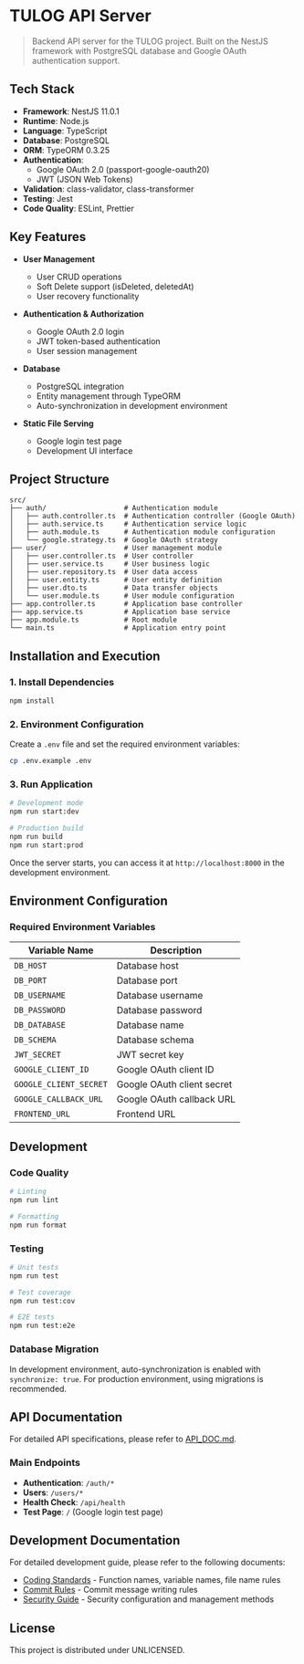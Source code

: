 # TULOG API Server

> Backend API server for the TULOG project. Built on the NestJS framework with PostgreSQL database and Google OAuth authentication support.

## Tech Stack

- **Framework**: NestJS 11.0.1
- **Runtime**: Node.js
- **Language**: TypeScript
- **Database**: PostgreSQL
- **ORM**: TypeORM 0.3.25
- **Authentication**:
  - Google OAuth 2.0 (passport-google-oauth20)
  - JWT (JSON Web Tokens)
- **Validation**: class-validator, class-transformer
- **Testing**: Jest
- **Code Quality**: ESLint, Prettier

## Key Features

- **User Management**
  - User CRUD operations
  - Soft Delete support (isDeleted, deletedAt)
  - User recovery functionality

- **Authentication & Authorization**
  - Google OAuth 2.0 login
  - JWT token-based authentication
  - User session management

- **Database**
  - PostgreSQL integration
  - Entity management through TypeORM
  - Auto-synchronization in development environment

- **Static File Serving**
  - Google login test page
  - Development UI interface

## Project Structure

```
src/
├── auth/                   # Authentication module
│   ├── auth.controller.ts  # Authentication controller (Google OAuth)
│   ├── auth.service.ts     # Authentication service logic
│   ├── auth.module.ts      # Authentication module configuration
│   └── google.strategy.ts  # Google OAuth strategy
├── user/                   # User management module
│   ├── user.controller.ts  # User controller
│   ├── user.service.ts     # User business logic
│   ├── user.repository.ts  # User data access
│   ├── user.entity.ts      # User entity definition
│   ├── user.dto.ts         # Data transfer objects
│   └── user.module.ts      # User module configuration
├── app.controller.ts       # Application base controller
├── app.service.ts          # Application base service
├── app.module.ts           # Root module
└── main.ts                 # Application entry point
```

## Installation and Execution

### 1. Install Dependencies

```bash
npm install
```

### 2. Environment Configuration

Create a `.env` file and set the required environment variables:

```bash
cp .env.example .env
```

### 3. Run Application

```bash
# Development mode
npm run start:dev

# Production build
npm run build
npm run start:prod
```

Once the server starts, you can access it at `http://localhost:8000` in the development environment.

## Environment Configuration

### Required Environment Variables

| Variable Name          | Description                |
| ---------------------- | -------------------------- |
| `DB_HOST`              | Database host              |
| `DB_PORT`              | Database port              |
| `DB_USERNAME`          | Database username          |
| `DB_PASSWORD`          | Database password          |
| `DB_DATABASE`          | Database name              |
| `DB_SCHEMA`            | Database schema            |
| `JWT_SECRET`           | JWT secret key             |
| `GOOGLE_CLIENT_ID`     | Google OAuth client ID     |
| `GOOGLE_CLIENT_SECRET` | Google OAuth client secret |
| `GOOGLE_CALLBACK_URL`  | Google OAuth callback URL  |
| `FRONTEND_URL`         | Frontend URL               |

## Development

### Code Quality

```bash
# Linting
npm run lint

# Formatting
npm run format
```

### Testing

```bash
# Unit tests
npm run test

# Test coverage
npm run test:cov

# E2E tests
npm run test:e2e
```

### Database Migration

In development environment, auto-synchronization is enabled with `synchronize: true`.
For production environment, using migrations is recommended.

## API Documentation

For detailed API specifications, please refer to [API_DOC.md](./API_DOC.md).

### Main Endpoints

- **Authentication**: `/auth/*`
- **Users**: `/users/*`
- **Health Check**: `/api/health`
- **Test Page**: `/` (Google login test page)

## Development Documentation

For detailed development guide, please refer to the following documents:

- [Coding Standards](./docs/CODING_STANDARDS.md) - Function names, variable names, file name rules
- [Commit Rules](./docs/COMMIT_RULES.md) - Commit message writing rules
- [Security Guide](./docs/SECURITY.md) - Security configuration and management methods

## License

This project is distributed under UNLICENSED.
